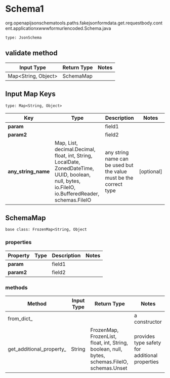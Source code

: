 # Schema1
org.openapijsonschematools.paths.fakejsonformdata.get.requestbody.content.applicationxwwwformurlencoded.Schema.java
```
type: JsonSchema
```

## validate method
| Input Type | Return Type | Notes |
| ---------- | ----------- | ----- |
| Map<String, Object> | SchemaMap | |

## Input Map Keys
```
type: Map<String, Object>
```
Key | Type |  Description | Notes
------------ | ------------- | ------------- | -------------
**param** |  | field1 |
**param2** |  | field2 |
**any_string_name** | Map, List, decimal.Decimal, float, int, String, LocalDate, ZonedDateTime, UUID, boolean, null, bytes, io.FileIO, io.BufferedReader, schemas.FileIO | any string name can be used but the value must be the correct type | [optional]

## SchemaMap
```
base class: FrozenMap<String, Object
```

### properties
Property | Type | Description | Notes
-------- | ---- | ----------- | -----
**param** |  | field1 |
**param2** |  | field2 |

### methods
Method | Input Type | Return Type | Notes
------ | ---------- | ----------- | ------
from_dict_ |  |  | a constructor
get_additional_property_ | String | FrozenMap, FrozenList, float, int, String, boolean, null, bytes, schemas.FileIO, schemas.Unset | provides type safety for additional properties
